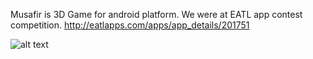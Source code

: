 Musafir is 3D Game for android platform. We were at EATL app contest competition.
http://eatlapps.com/apps/app_details/201751

![alt text](http://eatlapps.com/uploads/Android/Contest%202016/Musafir/pic1.PNG)
